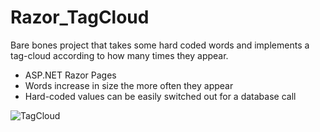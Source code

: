 # Razor_TagCloud
Bare bones project that takes some hard coded words and implements a tag-cloud according to how many times they appear.

* ASP.NET Razor Pages
* Words increase in size the more often they appear
* Hard-coded values can be easily switched out for a database call

![TagCloud](https://user-images.githubusercontent.com/68229225/121537286-140cdf80-ca04-11eb-94e7-e3e0457406f0.png)
